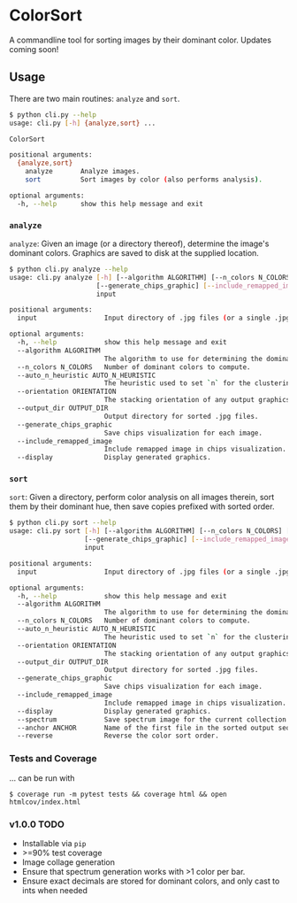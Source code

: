 # ColorSort

A commandline tool for sorting images by their dominant color. Updates coming soon! 

## Usage
There are two main routines: `analyze` and `sort`.

```sh
$ python cli.py --help
usage: cli.py [-h] {analyze,sort} ...

ColorSort

positional arguments:
  {analyze,sort}
    analyze       Analyze images.
    sort          Sort images by color (also performs analysis).

optional arguments:
  -h, --help      show this help message and exit
```

### `analyze`

`analyze`: Given an image (or a directory thereof), determine the image's dominant colors. Graphics are saved to disk at the supplied location.

```sh
$ python cli.py analyze --help
usage: cli.py analyze [-h] [--algorithm ALGORITHM] [--n_colors N_COLORS] [--auto_n_heuristic AUTO_N_HEURISTIC] [--orientation ORIENTATION] [--output_dir OUTPUT_DIR]
                      [--generate_chips_graphic] [--include_remapped_image] [--display]
                      input

positional arguments:
  input                 Input directory of .jpg files (or a single .jpg file).

optional arguments:
  -h, --help            show this help message and exit
  --algorithm ALGORITHM
                        The algorithm to use for determining the dominant color of images (k-means clustering by default).
  --n_colors N_COLORS   Number of dominant colors to compute.
  --auto_n_heuristic AUTO_N_HEURISTIC
                        The heuristic used to set `n` for the clustering algorithm.
  --orientation ORIENTATION
                        The stacking orientation of any output graphics.
  --output_dir OUTPUT_DIR
                        Output directory for sorted .jpg files.
  --generate_chips_graphic
                        Save chips visualization for each image.
  --include_remapped_image
                        Include remapped image in chips visualization. Ignored if not using KMEANS algorithm.
  --display             Display generated graphics.
```

### `sort`

`sort`: Given a directory, perform color analysis on all images therein, sort them by their dominant hue, then save copies prefixed with sorted order. 

```sh
$ python cli.py sort --help   
usage: cli.py sort [-h] [--algorithm ALGORITHM] [--n_colors N_COLORS] [--auto_n_heuristic AUTO_N_HEURISTIC] [--orientation ORIENTATION] [--output_dir OUTPUT_DIR]
                   [--generate_chips_graphic] [--include_remapped_image] [--display] [--spectrum] [--anchor ANCHOR] [--reverse]
                   input

positional arguments:
  input                 Input directory of .jpg files (or a single .jpg file).

optional arguments:
  -h, --help            show this help message and exit
  --algorithm ALGORITHM
                        The algorithm to use for determining the dominant color of images (k-means clustering by default).
  --n_colors N_COLORS   Number of dominant colors to compute.
  --auto_n_heuristic AUTO_N_HEURISTIC
                        The heuristic used to set `n` for the clustering algorithm.
  --orientation ORIENTATION
                        The stacking orientation of any output graphics.
  --output_dir OUTPUT_DIR
                        Output directory for sorted .jpg files.
  --generate_chips_graphic
                        Save chips visualization for each image.
  --include_remapped_image
                        Include remapped image in chips visualization. Ignored if not using KMEANS algorithm.
  --display             Display generated graphics.
  --spectrum            Save spectrum image for the current collection of images.
  --anchor ANCHOR       Name of the first file in the sorted output sequence.
  --reverse             Reverse the color sort order.
```

### Tests and Coverage
... can be run with 

```
$ coverage run -m pytest tests && coverage html && open htmlcov/index.html 
```

### v1.0.0 TODO
- Installable via `pip`
- \>=90% test coverage
- Image collage generation
- Ensure that spectrum generation works with \>1 color per bar. 
- Ensure exact decimals are stored for dominant colors, and only cast to ints when needed
